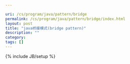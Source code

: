 ```yaml
---

uri: /cs/program/java/pattern/bridge
permalink: /cs/program/java/pattern/bridge/index.html
layout: post
title: "java桥接模式(bridge pattern)"
description: ""
category:
tags: []
---
```

{% include JB/setup %}
